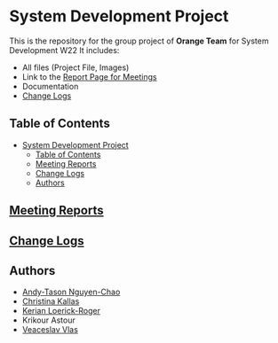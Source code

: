 # System Development Project

This is the repository for the group project of **Orange Team** for System Development W22
It includes:

- All files (Project File, Images)
- Link to the [Report Page for Meetings](#meeting-report-page)
- Documentation
- [Change Logs](#change-logs)

## Table of Contents

- [System Development Project](#system-development-project)
  - [Table of Contents](#table-of-contents)
  - [Meeting Reports](#meeting-reports)
  - [Change Logs](#change-logs)
  - [Authors](#authors)

## [Meeting Reports](Minutes_OrangeTeam.md)

## [Change Logs](ChangeLogs.md)

## Authors

- [Andy-Tason Nguyen-Chao](https://github.com/DHay10)
- [Christina Kallas](https://github.com/ChristinaKs)
- [Kerian Loerick-Roger](https://github.com/kerian15)
- Krikour Astour
- [Veaceslav Vlas](https://github.com/vlasslavic)
